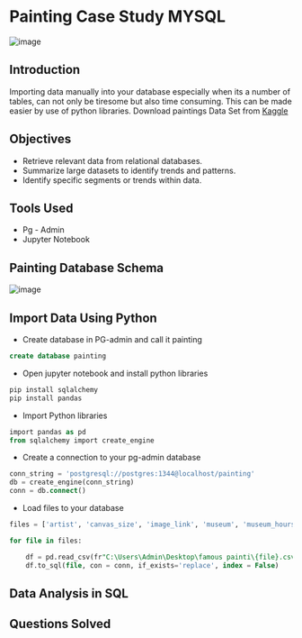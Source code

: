 # Painting Case Study MYSQL
![image](https://github.com/user-attachments/assets/8aea63b3-fd27-433a-876a-621993280836)

## Introduction
Importing data manually into your database especially when its a number of tables, can not only be tiresome but also time consuming. This can be made easier by use of python libraries. Download paintings Data Set from <a href="https://www.kaggle.com/datasets/mexwell/famous-paintings">Kaggle</a>
## Objectives
- Retrieve relevant data from relational databases.
- Summarize large datasets to identify trends and patterns.
- Identify specific segments or trends within data.

## Tools Used
- Pg - Admin
- Jupyter Notebook

## Painting Database Schema
![image](https://github.com/user-attachments/assets/a76dfedf-9def-4d91-ae2c-4bbdbe065d2f)

## Import Data Using Python
- Create database in PG-admin and call it painting
```sql
create database painting
```
- Open jupyter notebook and install python libraries
```sql
pip install sqlalchemy
pip install pandas
```
- Import Python libraries
```sql
import pandas as pd
from sqlalchemy import create_engine
```
- Create a connection to your pg-admin database
```sql
conn_string = 'postgresql://postgres:1344@localhost/painting'
db = create_engine(conn_string) 
conn = db.connect()
```
- Load files to your database
```sql
files = ['artist', 'canvas_size', 'image_link', 'museum', 'museum_hours', 'product_size', 'subject', 'work']

for file in files:

    df = pd.read_csv(fr"C:\Users\Admin\Desktop\famous painti\{file}.csv")
    df.to_sql(file, con = conn, if_exists='replace', index = False)
```
## Data Analysis in SQL
## Questions Solved 
